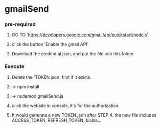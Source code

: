 # gmailSend

### pre-required
1. GO TO 'https://developers.google.com/gmail/api/quickstart/nodejs'

2. click the button 'Enable the gmail API'

3. Download the credential.json, and put the file into this folder

### Execute

1. Delete the 'TOKEN.json' first if it exists.

2. -> npm install

3. -> nodemon gmailSend.js

4. click the website in console, it's for the authorization.

5. It would generate a new TOKEN.json after STEP 4, the new file includes ACCESS_TOKEN, REFRESH_TOKEN, blabla...

